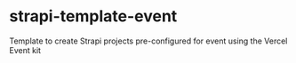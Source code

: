 # strapi-template-event
Template to create Strapi projects pre-configured for event using the Vercel Event kit
